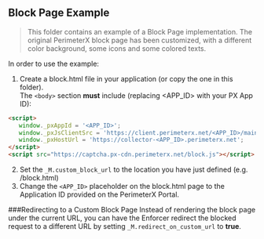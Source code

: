 Block Page Example 
-----------------
> This folder contains an example of a Block Page implementation. The original PerimeterX block page has been customized, with a different color background, some icons and some colored texts.

In order to use the example:

1. Create a block.html file in your application (or copy the one in this folder).   
 The `<body>` section **must** include (replacing <APP_ID> with your  PX App ID):

 ```html
<script>
    window._pxAppId = '<APP_ID>';
    window._pxJsClientSrc = 'https://client.perimeterx.net/<APP_ID>/main.min.js';
    window._pxHostUrl = 'https://collector-<APP_ID>.perimeterx.net';
 </script>
 <script src="https://captcha.px-cdn.perimeterx.net/block.js"></script>
```

2. Set the `_M.custom_block_url` to the location you have just defined (e.g. /block.html)
3. Change the `<APP_ID>` placeholder on the block.html page to the Application ID provided on the PerimeterX Portal.

###Redirecting to a Custom Block Page
Instead of rendering the block page under the current URL, you can have the Enforcer redirect the blocked request to a different URL by setting `_M.redirect_on_custom_url` to **true**.

